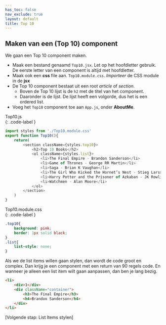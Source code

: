 ```yaml
---
has_toc: false
nav_exclude: true
layout: default
title: Top 10
---
```


## Maken van een (Top 10) component
We gaan een Top 10 component maken. 
* Maak een bestand genaamd `Top10.jsx`. Let op het hoofdletter gebruik. De eerste letter van een component is altijd met hoofdletter.
* Maak ook een **css** file aan. `Top10.module.css`. *Importeer* de CSS module in de **jsx**
* De Top 10 component bestaat uit een root *article* of *section*. 
    * Boven de Top 10 lijst is de `h2` met de titel van het component.
    * Daaronder is de lijst. De lijst heeft een volgorde, dus het is een ordered list. 
* Voeg het `Top10` component toe aan `App.js`, onder **AboutMe**.

Top10.js  
{: .code-label }
```js
import styles from './Top10.module.css'
export function Top10(){
    return(
        <section className={styles.top10}>
            <h2>Top 10 Books</h2>
            <ol className={styles.list}>
                <li>The Final Empire - Brandon Sanderson</li>
                <li>Game of Thrones - George RR Martin</li>
                <li>Saga - Brian K Vaughan</li>
                <li>The Girl Who Kicked the Hornet’s Nest - Stieg Larsson</li>
                <li>Harry Potter and the Prisoner of Azkaban - JK Rowling</li>
                <li>Watchmen - Alan Moore</li>
            </ol>
        </section>
    )
}
```

Top10.module.css  
{: .code-label }
```css
.top10{
    background: pink;
    border: 1px solid black;
}
.list{
    list-style: none;
}
```

Als we de list items willen gaan stylen, dan wordt de code groot en complex. Dan krijg je een component met een return van 90 regels code. En wanneer je alleen een list item wilt gaan aanpassen, dan ben je lang bezig.

```html
<li>
    <div>1</div>
    <div className="container">
        <h3>The Final Empire</h3>
        <h4>Brandon Sanderson</h4>
    </div>
</li>
```
[Volgende stap: List Items stylen]